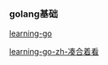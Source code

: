 ### golang基础

[learning-go](https://miek.nl/go/)

[learning-go-zh-凑合着看](https://github.com/mikespook/Learning-Go-zh-cn)
